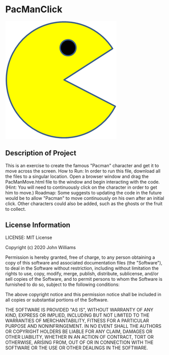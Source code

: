 # PacManClick
<img src= "PacMan1.png" />

## Description of Project
This is an exercise to create the famous "Pacman" character and get it to move across the screen. How to Run: In order to run this file, download all the files to a singular location. Open a browser window and drag the PacManMove.html file to the window and begin interacting with the code. (Hint: You will need to continuously click on the character in order to get him to move.) Roadmap: Some suggests to updating the code in the future would be to allow "Pacman" to move continuously on his own after an initial click. Other characters could also be added, such as the ghosts or the fruit to collect.

## License Information
LICENSE: MIT License

Copyright (c) 2020 John Williams

Permission is hereby granted, free of charge, to any person obtaining a copy
of this software and associated documentation files (the "Software"), to deal
in the Software without restriction, including without limitation the rights
to use, copy, modify, merge, publish, distribute, sublicense, and/or sell
copies of the Software, and to permit persons to whom the Software is
furnished to do so, subject to the following conditions:

The above copyright notice and this permission notice shall be included in all
copies or substantial portions of the Software.

THE SOFTWARE IS PROVIDED "AS IS", WITHOUT WARRANTY OF ANY KIND, EXPRESS OR
IMPLIED, INCLUDING BUT NOT LIMITED TO THE WARRANTIES OF MERCHANTABILITY,
FITNESS FOR A PARTICULAR PURPOSE AND NONINFRINGEMENT. IN NO EVENT SHALL THE
AUTHORS OR COPYRIGHT HOLDERS BE LIABLE FOR ANY CLAIM, DAMAGES OR OTHER
LIABILITY, WHETHER IN AN ACTION OF CONTRACT, TORT OR OTHERWISE, ARISING FROM,
OUT OF OR IN CONNECTION WITH THE SOFTWARE OR THE USE OR OTHER DEALINGS IN THE
SOFTWARE.
